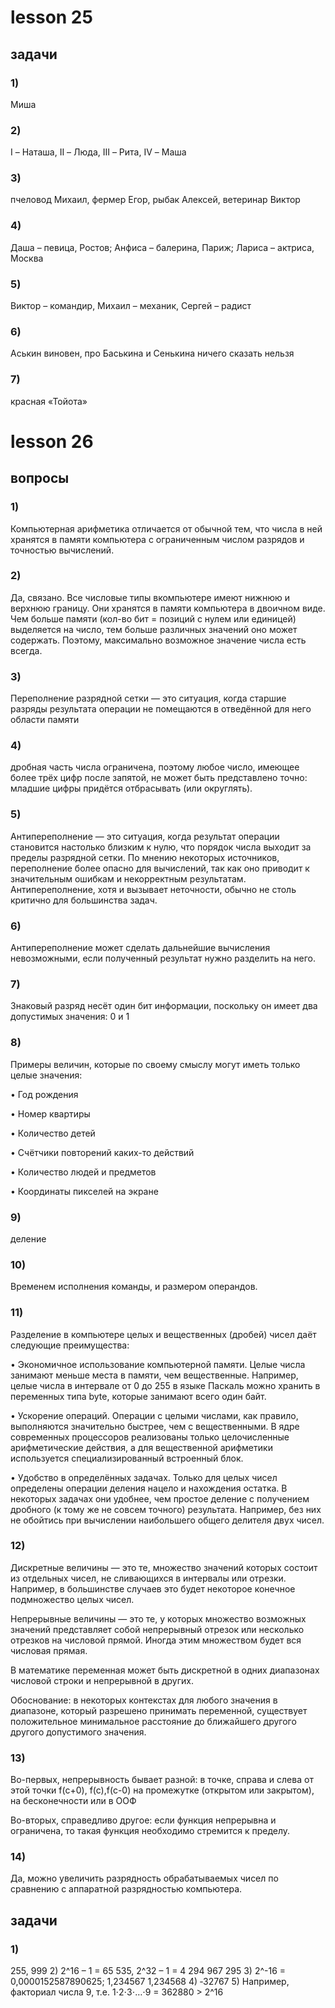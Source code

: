 # **lesson 25**
## **задачи**

### 1)

Миша  

### 2)

I – Наташа, II – Люда, III – Рита, IV – Маша  

### 3) 

пчеловод Михаил, фермер Егор, рыбак Алексей, ветеринар Виктор  

### 4) 

Даша – певица, Ростов; Анфиса – балерина, Париж; Лариса – актриса, Москва  

### 5) 

Виктор – командир, Михаил – механик, Сергей – радист  

### 6) 

Аськин виновен, про Баськина и Сенькина ничего сказать нельзя  

### 7)

красная «Тойота»

# **lesson 26**
## **вопросы**

### 1)

Компьютерная арифметика отличается от обычной тем, что числа в ней хранятся в памяти компьютера с ограниченным числом разрядов и точностью вычислений.

### 2)

Да, связано. Все числовые типы вкомпьютере имеют нижнюю и верхнюю границу. Они хранятся в памяти компьютера в двоичном виде. Чем больше памяти (кол-во бит = позиций с нулем или единицей) выделяется на число, тем больше различных значений оно может содержать. Поэтому, максимально возможное значение числа есть всегда.

### 3)

Переполнение разрядной сетки — это ситуация, когда старшие разряды результата операции не помещаются в отведённой для него области памяти

### 4)

дробная часть числа ограничена, поэтому любое число, имеющее более трёх цифр после запятой, не может быть представлено точно: младшие цифры придётся отбрасывать (или округлять).

### 5)

Антипереполнение — это ситуация, когда результат операции становится настолько близким к нулю, что порядок числа выходит за пределы разрядной сетки. По мнению некоторых источников, переполнение более опасно для вычислений, так как оно приводит к значительным ошибкам и некорректным результатам. Антипереполнение, хотя и вызывает неточности, обычно не столь критично для большинства задач.

### 6)

Антипереполнение может сделать дальнейшие вычисления невозможными, если полученный результат нужно разделить на него.

### 7)

Знаковый разряд несёт один бит информации, поскольку он имеет два допустимых значения: 0 и 1

### 8)

Примеры величин, которые по своему смыслу могут иметь только целые значения:

 • Год рождения 
 
 • Номер квартиры 
 
 • Количество детей 
 
 • Счётчики повторений каких-то действий 
 
 • Количество людей и предметов 
 
 • Координаты пикселей на экране

### 9) 

деление

### 10)

Временем исполнения команды, и размером операндов.

### 11)

Разделение в компьютере целых и вещественных (дробей) чисел даёт следующие преимущества:
 
 • Экономичное использование компьютерной памяти. Целые числа занимают меньше места в памяти, чем вещественные. Например, целые числа в интервале от 0 до 255 в языке Паскаль можно хранить в переменных типа byte, которые занимают всего один байт. 
 
 • Ускорение операций. Операции с целыми числами, как правило, выполняются значительно быстрее, чем с вещественными. В ядре современных процессоров реализованы только целочисленные арифметические действия, а для вещественной арифметики используется специализированный встроенный блок. 

 • Удобство в определённых задачах. Только для целых чисел определены операции деления нацело и нахождения остатка. В некоторых задачах они удобнее, чем простое деление с получением дробного (к тому же не совсем точного) результата. Например, без них не обойтись при вычислении наибольшего общего делителя двух чисел. 
### 12)

Дискретные величины — это те, множество значений которых состоит из отдельных чисел, не сливающихся в интервалы или отрезки. Например, в большинстве случаев это будет некоторое конечное подмножество целых чисел. 

Непрерывные величины — это те, у которых множество возможных значений представляет собой непрерывный отрезок или несколько отрезков на числовой прямой. Иногда этим множеством будет вся числовая прямая. 

В математике переменная может быть дискретной в одних диапазонах числовой строки и непрерывной в других. 

Обоснование: в некоторых контекстах для любого значения в диапазоне, который разрешено принимать переменной, существует положительное минимальное расстояние до ближайшего другого другого допустимого значения.

### 13)

Во-первых, непрерывность бывает разной: в точке, справа и слева от этой точки f(c+0), f(c),f(c-0) на промежутке (открытом или закрытом), на бесконечности или в ООФ 

Во-вторых,  справедливо другое: если функция непрерывна и ограничена, то такая функция необходимо стремится к пределу.

### 14)

Да, можно увеличить разрядность обрабатываемых чисел по сравнению с аппаратной разрядностью компьютера.

## **задачи**
### 1)
255, 999 
2) 2^16 – 1 = 65 535, 2^32 – 1 = 4 294 967 295 
3) 2^-16 =   0,0000152587890625; 
   1,234567 
1,234568 
4) ‐32767 
5) Например, факториал числа 9, т.е. 1⋅2⋅3⋅…⋅9 = 362880 > 2^16























